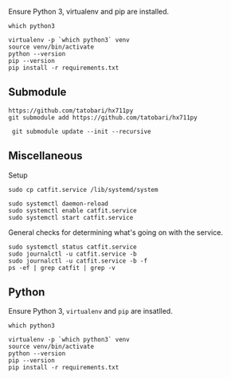 
Ensure Python 3, virtualenv and pip are installed.



```
which python3

virtualenv -p `which python3` venv
source venv/bin/activate
python --version
pip --version
pip install -r requirements.txt 
```

## Submodule

```
https://github.com/tatobari/hx711py
git submodule add https://github.com/tatobari/hx711py
```

```
 git submodule update --init --recursive
 ```
 

## Miscellaneous

Setup

```
sudo cp catfit.service /lib/systemd/system

sudo systemctl daemon-reload
sudo systemctl enable catfit.service
sudo systemctl start catfit.service
```

General checks for determining what's going on with the service.

```
sudo systemctl status catfit.service
sudo journalctl -u catfit.service -b
sudo journalctl -u catfit.service -b -f
ps -ef | grep catfit | grep -v
```

## Python

Ensure Python 3, `virtualenv` and `pip` are insatlled.

```
which python3

virtualenv -p `which python3` venv
source venv/bin/activate
python --version
pip --version
pip install -r requirements.txt
```
